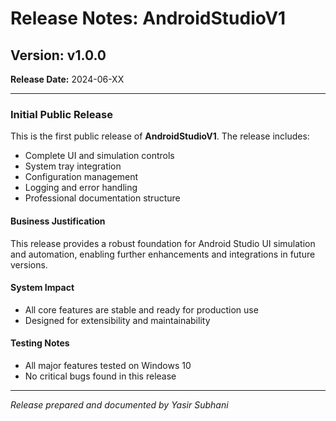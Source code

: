 # Release Notes: AndroidStudioV1

## Version: v1.0.0

**Release Date:** 2024-06-XX

---

### Initial Public Release

This is the first public release of **AndroidStudioV1**. The release includes:

- Complete UI and simulation controls
- System tray integration
- Configuration management
- Logging and error handling
- Professional documentation structure

#### Business Justification
This release provides a robust foundation for Android Studio UI simulation and automation, enabling further enhancements and integrations in future versions.

#### System Impact
- All core features are stable and ready for production use
- Designed for extensibility and maintainability

#### Testing Notes
- All major features tested on Windows 10
- No critical bugs found in this release

---

_Release prepared and documented by Yasir Subhani_ 